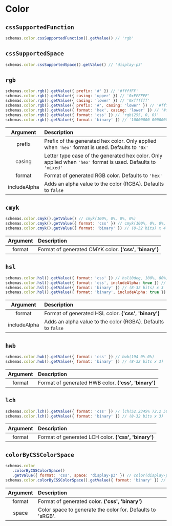 # Color

## `cssSupportedFunction`

```js
schemas.color.cssSupportedFunction().getValue() // 'rgb'
```

## `cssSupportedSpace`

```js
schemas.color.cssSupportedSpace().getValue() // 'display-p3'
```

## `rgb`

```js
schemas.color.rgb().getValue({ prefix: '#' }) // '#ffffFF'
schemas.color.rgb().getValue({ casing: 'upper' }) // '0xFFFFFF'
schemas.color.rgb().getValue({ casing: 'lower' }) // '0xffffff'
schemas.color.rgb().getValue({ prefix: '#', casing: 'lower' }) // '#ffffff'
schemas.color.rgb().getValue({ format: 'hex', casing: 'lower' }) // '#ffffff'
schemas.color.rgb().getValue({ format: 'css' }) // 'rgb(255, 0, 0)'
schemas.color.rgb().getValue({ format: 'binary' }) // '10000000 00000000 11111111'
```

|   Argument   | Description                                                                                                  |
| :----------: | :----------------------------------------------------------------------------------------------------------- |
|    prefix    | Prefix of the generated hex color. Only applied when `'hex'` format is used. Defaults to `'0x'`              |
|    casing    | Letter type case of the generated hex color. Only applied when `'hex'` format is used. Defaults to `'mixed'` |
|    format    | Format of generated RGB color. Defaults to `'hex'`                                                           |
| includeAlpha | Adds an alpha value to the color (RGBA). Defaults to `false`                                                 |

## `cmyk`

```js
schemas.color.cmyk().getValue() // cmyk(100%, 0%, 0%, 0%)
schemas.color.cmyk().getValue({ format: 'css' }) // cmyk(100%, 0%, 0%, 0%)
schemas.color.cmyk().getValue({ format: 'binary' }) // (8-32 bits) x 4
```

| Argument | Description                                           |
| :------: | :---------------------------------------------------- |
|  format  | Format of generated CMYK color. **('css', 'binary')** |

## `hsl`

```js
schemas.color.hsl().getValue({ format: 'css' }) // hsl(0deg, 100%, 80%)
schemas.color.hsl().getValue({ format: 'css', includeAlpha: true }) // hsl(0deg 100% 50% / 0.5)
schemas.color.hsl().getValue({ format: 'binary' }) // (8-32 bits) x 3
schemas.color.hsl().getValue({ format: 'binary', includeAlpha: true }) // (8-32 bits) x 4
```

|   Argument   | Description                                                  |
| :----------: | :----------------------------------------------------------- |
|    format    | Format of generated HSL color. **('css', 'binary')**         |
| includeAlpha | Adds an alpha value to the color (RGBA). Defaults to `false` |

## `hwb`

```js
schemas.color.hwb().getValue({ format: 'css' }) // hwb(194 0% 0%)
schemas.color.hwb().getValue({ format: 'binary' }) // (8-32 bits x 3)
```

| Argument | Description                                          |
| :------: | :--------------------------------------------------- |
|  format  | Format of generated HWB color. **('css', 'binary')** |

## `lch`

```js
schemas.color.lch().getValue({ format: 'css' }) // lch(52.2345% 72.2 56.2)
schemas.color.lch().getValue({ format: 'binary' }) // (8-32 bits x 3)
```

| Argument | Description                                          |
| :------: | :--------------------------------------------------- |
|  format  | Format of generated LCH color. **('css', 'binary')** |

## `colorByCSSColorSpace`

```js
schemas.color
   .colorByCSSColorSpace()
   .getValue({ format: 'css', space: 'display-p3' }) // color(display-p3 0.12 1 0.23)
schemas.color.colorByCSSColorSpace().getValue({ format: 'binary' }) // (8-32 bits x 3)
```

| Argument | Description                                                |
| :------: | :--------------------------------------------------------- |
|  format  | Format of generated color. **('css', 'binary')**           |
|  space   | Color space to generate the color for. Defaults to 'sRGB'. |
